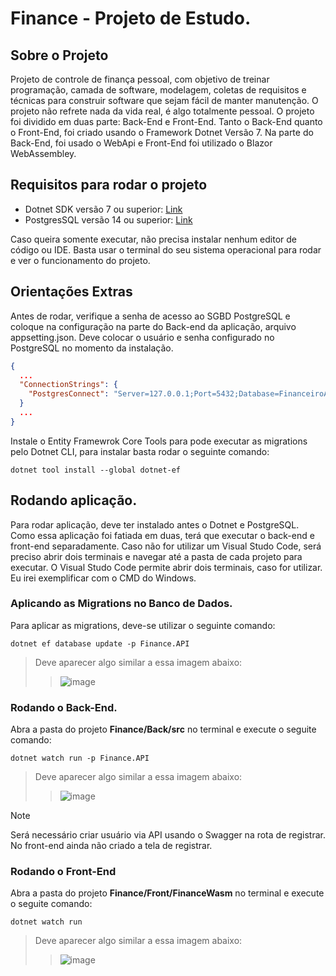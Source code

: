 # Finance - Projeto de Estudo.

## Sobre o Projeto
<p>Projeto de controle de finança pessoal, com objetivo de treinar programação, camada de software, modelagem, coletas de requisitos e técnicas para construir software que sejam fácil de manter manutenção. O projeto não refrete nada da vida real, é algo totalmente pessoal. O projeto foi dividido em duas parte: Back-End e Front-End. Tanto o Back-End quanto o Front-End, foi criado usando o Framework Dotnet Versão 7. Na parte do Back-End, foi usado o WebApi e Front-End foi utilizado o Blazor WebAssembley.</p>

## Requisitos para rodar o projeto

* Dotnet SDK versão 7 ou superior: [Link](https://dotnet.microsoft.com/pt-br/download)
* PostgresSQL versão 14 ou superior: [Link](https://www.postgresql.org/download/)

<p>Caso queira somente executar, não precisa instalar nenhum editor de código ou IDE. Basta usar o terminal do seu sistema operacional para rodar e ver o funcionamento do projeto.</p>

## Orientações Extras
<p>Antes de rodar, verifique a senha de acesso ao SGBD PostgreSQL e coloque na configuração na parte do Back-end da aplicação, arquivo appsetting.json. Deve colocar o usuário e senha configurado no PostgreSQL no momento da instalação.</p>

```json
{
  ...
  "ConnectionStrings": {
    "PostgresConnect": "Server=127.0.0.1;Port=5432;Database=FinanceiroAPI;User Id={{USERNAME}};Password={{PASSWORD}};"
  }
  ...
}
```

<p>Instale o Entity Framewrok Core Tools para pode executar as migrations pelo Dotnet CLI, para instalar basta rodar o seguinte comando: </p>

```
dotnet tool install --global dotnet-ef
```

## Rodando aplicação.
<p>Para rodar aplicação, deve ter instalado antes o Dotnet e PostgreSQL. Como essa aplicação foi fatiada em duas, terá que executar o back-end e front-end separadamente. Caso não for utilizar um Visual Studo Code, será preciso abrir dois terminais e navegar até a pasta de cada projeto para executar. O Visual Studo Code permite abrir dois terminais, caso for utilizar. Eu irei exemplificar com o CMD do Windows.</p>  


### Aplicando as Migrations no Banco de Dados.
<p>Para aplicar as migrations, deve-se utilizar o seguinte comando: </p>

```
dotnet ef database update -p Finance.API
```

> Deve aparecer algo similar a essa imagem abaixo:
>> ![image](https://github.com/danilosantanaa/Finance/assets/38994152/890f9d83-2671-4773-ad49-69bea98e3ee8)

### Rodando o Back-End.
<p>Abra a pasta do projeto <strong>Finance/Back/src</strong> no terminal e execute o seguite comando:</p>

```
dotnet watch run -p Finance.API
```

> Deve aparecer algo similar a essa imagem abaixo:
>> ![image](https://github.com/danilosantanaa/Finance/assets/38994152/06613127-770f-4693-acef-7c5afb72ec48)

> [!NOTE] 
> Será necessário criar usuário via API usando o Swagger na rota de registrar. No front-end ainda não criado a tela de registrar.
### Rodando o Front-End
<p>Abra a pasta do projeto <strong>Finance/Front/FinanceWasm</strong> no terminal e execute o seguite comando:</p>

```
dotnet watch run
```

> Deve aparecer algo similar a essa imagem abaixo:
>> ![image](https://github.com/danilosantanaa/Finance/assets/38994152/ae756f24-9c7b-4847-9e3f-1b1dd7989d6f)

